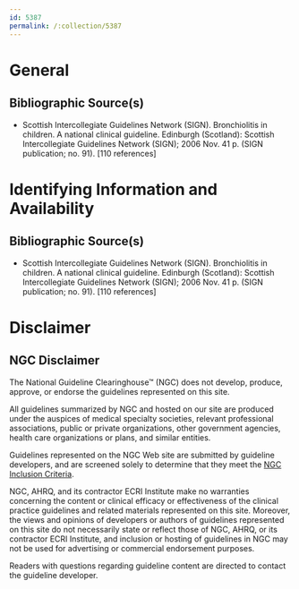 ```yaml
---
id: 5387
permalink: /:collection/5387
---
```


# General

## Bibliographic Source(s)

- Scottish Intercollegiate Guidelines Network (SIGN). Bronchiolitis in children. A national clinical guideline. Edinburgh (Scotland): Scottish Intercollegiate Guidelines Network (SIGN); 2006 Nov. 41 p. (SIGN publication; no. 91). [110 references]

# Identifying Information and Availability

## Bibliographic Source(s)

- Scottish Intercollegiate Guidelines Network (SIGN). Bronchiolitis in children. A national clinical guideline. Edinburgh (Scotland): Scottish Intercollegiate Guidelines Network (SIGN); 2006 Nov. 41 p. (SIGN publication; no. 91). [110 references]

# Disclaimer

## NGC Disclaimer

The National Guideline Clearinghouse™ (NGC) does not develop, produce, approve, or endorse the guidelines represented on this site.

All guidelines summarized by NGC and hosted on our site are produced under the auspices of medical specialty societies, relevant professional associations, public or private organizations, other government agencies, health care organizations or plans, and similar entities.

Guidelines represented on the NGC Web site are submitted by guideline developers, and are screened solely to determine that they meet the [NGC Inclusion Criteria](/help-and-about/summaries/inclusion-criteria).

NGC, AHRQ, and its contractor ECRI Institute make no warranties concerning the content or clinical efficacy or effectiveness of the clinical practice guidelines and related materials represented on this site. Moreover, the views and opinions of developers or authors of guidelines represented on this site do not necessarily state or reflect those of NGC, AHRQ, or its contractor ECRI Institute, and inclusion or hosting of guidelines in NGC may not be used for advertising or commercial endorsement purposes.

Readers with questions regarding guideline content are directed to contact the guideline developer.


